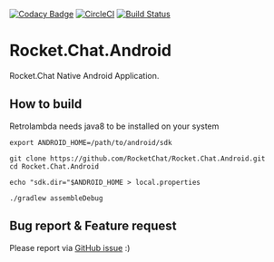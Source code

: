 [![Codacy Badge](https://api.codacy.com/project/badge/Grade/91f528f840e848b6aa512dea4d13ea85)](https://www.codacy.com/app/RocketChat/Rocket-Chat-Android?utm_source=github.com&utm_medium=referral&utm_content=RocketChat/Rocket.Chat.Android&utm_campaign=badger)
[![CircleCI](https://circleci.com/gh/RocketChat/Rocket.Chat.Android/tree/develop.svg?style=shield)](https://circleci.com/gh/RocketChat/Rocket.Chat.Android/tree/develop) [![Build Status](https://travis-ci.org/RocketChat/Rocket.Chat.Android.svg?branch=develop)](https://travis-ci.org/RocketChat/Rocket.Chat.Android)

# Rocket.Chat.Android
Rocket.Chat Native Android Application.

## How to build

Retrolambda needs java8 to be installed on your system
```
export ANDROID_HOME=/path/to/android/sdk

git clone https://github.com/RocketChat/Rocket.Chat.Android.git
cd Rocket.Chat.Android

echo "sdk.dir="$ANDROID_HOME > local.properties

./gradlew assembleDebug
```


## Bug report & Feature request

Please report via [GitHub issue](https://github.com/RocketChat/Rocket.Chat.Android/issues) :)
